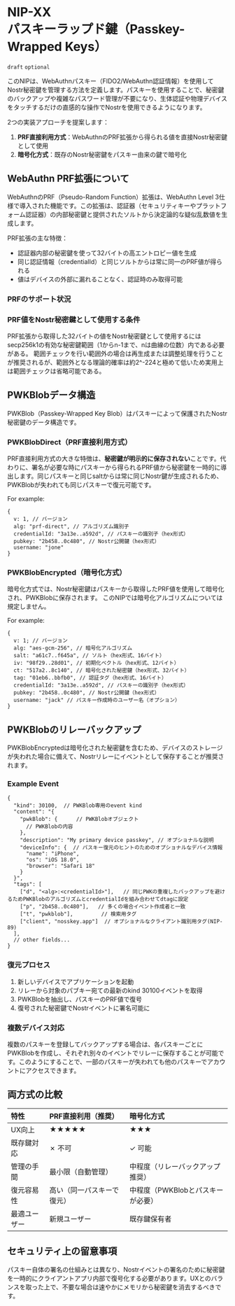 NIP-XX  
パスキーラップド鍵（Passkey-Wrapped Keys）
==========================

`draft` `optional`

このNIPは、WebAuthnパスキー（FIDO2/WebAuthn認証情報）を使用してNostr秘密鍵を管理する方法を定義します。パスキーを使用することで、秘密鍵のバックアップや複雑なパスワード管理が不要になり、生体認証や物理デバイスをタッチするだけの直感的な操作でNostrを使用できるようになります。

2つの実装アプローチを提案します：

1. **PRF直接利用方式**：WebAuthnのPRF拡張から得られる値を直接Nostr秘密鍵として使用
2. **暗号化方式**：既存のNostr秘密鍵をパスキー由来の鍵で暗号化

## WebAuthn PRF拡張について

WebAuthnのPRF（Pseudo-Random Function）拡張は、WebAuthn Level 3仕様で導入された機能です。この拡張は、認証器（セキュリティキーやプラットフォーム認証器）の内部秘密鍵と提供されたソルトから決定論的な疑似乱数値を生成します。

PRF拡張の主な特徴：
- 認証器内部の秘密鍵を使って32バイトの高エントロピー値を生成
- 同じ認証情報（credentialId）と同じソルトからは常に同一のPRF値が得られる
- 値はデバイスの外部に漏れることなく、認証時のみ取得可能

### PRFのサポート状況

### PRF値をNostr秘密鍵として使用する条件

PRF拡張から取得した32バイトの値をNostr秘密鍵として使用するにはsecp256k1の有効な秘密鍵範囲（1からn-1まで、nは曲線の位数）内である必要がある。
範囲チェックを行い範囲外の場合は再生成または調整処理を行うことが推奨されるが、範囲外となる理論的確率は約2^-224と極めて低いため実用上は範囲チェックは省略可能である。

## PWKBlobデータ構造

PWKBlob（Passkey-Wrapped Key Blob）はパスキーによって保護されたNostr秘密鍵のデータ構造です。

### PWKBlobDirect（PRF直接利用方式）

PRF直接利用方式の大きな特徴は、**秘密鍵が明示的に保存されない**ことです。代わりに、署名が必要な時にパスキーから得られるPRF値から秘密鍵を一時的に導出します。同じパスキーと同じsaltからは常に同じNostr鍵が生成されるため、PWKBlobが失われても同じパスキーで復元可能です。

For example:

```jsonc
{
  v: 1, // バージョン
  alg: "prf-direct", // アルゴリズム識別子
  credentialId: "3a13e..a592d", // パスキーの識別子（hex形式）
  pubkey: "2b458..0c480", // Nostr公開鍵（hex形式）
  username: "jone"
}
```

### PWKBlobEncrypted（暗号化方式）

暗号化方式では、Nostr秘密鍵はパスキーから取得したPRF値を使用して暗号化され、PWKBlobに保存されます。
このNIPでは暗号化アルゴリズムについては規定しません。

For example:

```jsonc
{
  v: 1; // バージョン
  alg: "aes-gcm-256", // 暗号化アルゴリズム
  salt: "a61c7..f645a", // ソルト（hex形式、16バイト）
  iv: "98f29..28d01", // 初期化ベクトル（hex形式、12バイト）
  ct: "517a2..8c140", // 暗号化された秘密鍵（hex形式、32バイト）
  tag: "01eb6..bbfb0", // 認証タグ（hex形式、16バイト）
  credentialId: "3a13e..a592d", // パスキーの識別子（hex形式）
  pubkey: "2b458..0c480", // Nostr公開鍵（hex形式）
  username: "jack" // パスキー作成時のユーザー名（オプション）
}
```

## PWKBlobのリレーバックアップ

PWKBlobEncryptedは暗号化された秘密鍵を含むため、デバイスのストレージが失われた場合に備えて、Nostrリレーにイベントとして保存することが推奨されます。

### Example Event

```jsonc
{
  "kind": 30100,  // PWKBlob専用のevent kind
  "content": "{
    "pwkBlob": {      // PWKBlobオブジェクト
      // PWKBlobの内容
    },
    "description": "My primary device passkey", // オプショナルな説明
    "deviceInfo": {  // パスキー復元のヒントのためのオプショナルなデバイス情報
      "name": "iPhone",
      "os": "iOS 18.0",
      "browser": "Safari 18"
    }
  }",
  "tags": [
    ["d", "<alg>:<credentialId>"],   // 同じPWKの重複したバックアップを避けるためPWKBlobのアルゴリズムとcredentialIdを組み合わせてdtagに設定
    ["p", "2b458..0c480"],   // 多くの場合イベント作成者と一致
    ["t", "pwkblob"],         // 検索用タグ
    ["client", "nosskey.app"]  // オプショナルなクライアント識別用タグ(NIP-89) 
  ],
  // other fields...
}
```

### 復元プロセス

1. 新しいデバイスでアプリケーションを起動
2. リレーから対象のパブキー宛ての最新のkind 30100イベントを取得
3. PWKBlobを抽出し、パスキーのPRF値で復号
4. 復号された秘密鍵でNostrイベントに署名可能に

### 複数デバイス対応

複数のパスキーを登録してバックアップする場合は、各パスキーごとにPWKBlobを作成し、それぞれ別々のイベントでリレーに保存することが可能です。このようにすることで、一部のパスキーが失われても他のパスキーでアカウントにアクセスできます。

## 両方式の比較

| 特性 | PRF直接利用（推奨） | 暗号化方式 |
|:-----|:------------------|:----------|
| UX向上 | ★★★★★ | ★★★ |
| 既存鍵対応 | ✗ 不可 | ✓ 可能 |
| 管理の手間 | 最小限（自動管理） | 中程度（リレーバックアップ推奨） |
| 復元容易性 | 高い（同一パスキーで復元） | 中程度（PWKBlobとパスキーが必要） |
| 最適ユーザー | 新規ユーザー | 既存鍵保有者 |

## セキュリティ上の留意事項

パスキー自体の署名の仕組みとは異なり、Nostrイベントの署名のために秘密鍵を一時的にクライアントアプリ内部で復号化する必要があります。UXとのバランスを取った上で、不要な場合は速やかにメモリから秘密鍵を消去するべきです。

